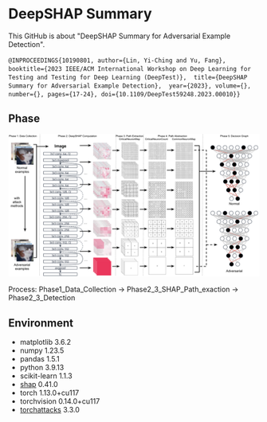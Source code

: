 # DeepSHAP Summary

This GitHub is about "DeepSHAP Summary for Adversarial Example Detection".

`@INPROCEEDINGS{10190801,
  author={Lin, Yi-Ching and Yu, Fang},
  booktitle={2023 IEEE/ACM International Workshop on Deep Learning for Testing and Testing for Deep Learning (DeepTest)}, 
  title={DeepSHAP Summary for Adversarial Example Detection}, 
  year={2023},
  volume={},
  number={},
  pages={17-24},
  doi={10.1109/DeepTest59248.2023.00010}}`


## Phase
![image](https://github.com/YiChingLLin/DeepSHAP_summary/blob/main/img/Phase.png)

Process: Phase1_Data_Collection -> Phase2_3_SHAP_Path_exaction -> Phase2_3_Detection

## Environment
- matplotlib 3.6.2
- numpy 1.23.5
- pandas 1.5.1
- python 3.9.13
- scikit-learn 1.1.3
- [shap](https://github.com/slundberg/shap) 0.41.0
- torch 1.13.0+cu117
- torchvision 0.14.0+cu117
- [torchattacks](https://github.com/Harry24k/adversarial-attacks-pytorch) 3.3.0